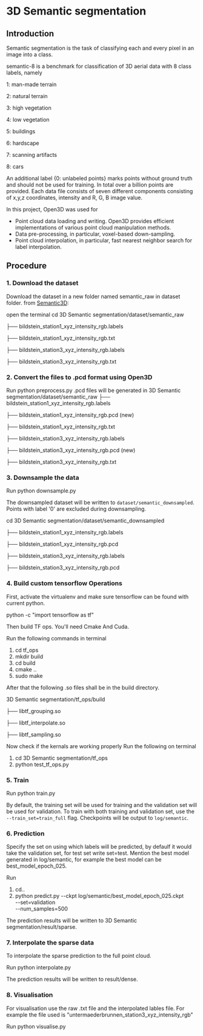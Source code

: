 # 3D Semantic segmentation

## Introduction

Semantic segmentation is the task of classifying each and every pixel in an image into a class.

semantic-8 is a benchmark for classification of 3D aerial data with 8 class labels, namely

1: man-made terrain

2: natural terrain

3: high vegetation

4: low vegetation

5: buildings

6: hardscape

7: scanning artifacts

8: cars

An additional label {0: unlabeled points} marks points without ground truth and should
not be used for training. In total over a billion points are provided.
Each data file consists of seven different components consisting of x,y,z coordinates,
intensity and R, G, B image value.

In this project, Open3D was used for
- Point cloud data loading and writing. Open3D provides efficient
  implementations of various point cloud manipulation methods.
- Data pre-processing, in particular, voxel-based down-sampling.
- Point cloud interpolation, in particular, fast nearest neighbor search for label
  interpolation.

## Procedure

### 1. Download the dataset

Download the dataset in a new folder named semantic_raw in dataset folder. from [Semantic3D](http://www.semantic3d.net): 

open the terminal
cd 3D Semantic segmentation/dataset/semantic_raw

├── bildstein_station1_xyz_intensity_rgb.labels 

├── bildstein_station1_xyz_intensity_rgb.txt

├── bildstein_station3_xyz_intensity_rgb.labels

├── bildstein_station3_xyz_intensity_rgb.txt

### 2. Convert the files to .pcd format using Open3D

Run
python preprocess.py
.pcd files will be generated in
3D Semantic segmentation/dataset/semantic_raw
├── bildstein_station1_xyz_intensity_rgb.labels

├── bildstein_station1_xyz_intensity_rgb.pcd (new)

├── bildstein_station1_xyz_intensity_rgb.txt

├── bildstein_station3_xyz_intensity_rgb.labels

├── bildstein_station3_xyz_intensity_rgb.pcd (new)

├── bildstein_station3_xyz_intensity_rgb.txt

### 3. Downsample the data

Run
python downsample.py

The downsampled dataset will be written to `dataset/semantic_downsampled`. Points with
label '0' are excluded during downsampling.

cd 3D Semantic segmentation/dataset/semantic_downsampled

├── bildstein_station1_xyz_intensity_rgb.labels

├── bildstein_station1_xyz_intensity_rgb.pcd

├── bildstein_station3_xyz_intensity_rgb.labels

├── bildstein_station3_xyz_intensity_rgb.pcd

### 4. Build custom tensorflow Operations
First, activate the virtualenv and make sure tensorflow can be found with current python.

python -c "import tensorflow as tf"

Then build TF ops. You'll need Cmake And Cuda.

Run the following commands in terminal
1. cd tf_ops
2. mkdir build
3. cd build
4. cmake ..
5. sudo make

After that the following .so files shall be in the build directory.

3D Semantic segmentation/tf_ops/build

├── libtf_grouping.so

├── libtf_interpolate.so

├── libtf_sampling.so

Now check if the kernals are working properly 
Run the following on terminal

1. cd 3D Semantic segmentation/tf_ops
2. python test_tf_ops.py

### 5. Train

Run
python train.py


By default, the training set will be used for training and the validation set
will be used for validation. To train with both training and validation set,
use the `--train_set=train_full` flag. Checkpoints will be output to
`log/semantic`.

### 6. Prediction

Specify the set on using which labels will be predicted, by defaulf it would take the validation set, for test set write set=test.
Mention the best model generated in log/semantic, for example the best model can be best_model_epoch_025.

Run 
1. cd..
2. python predict.py --ckpt log/semantic/best_model_epoch_025.ckpt \
                  --set=validation \
                  --num_samples=500

The prediction results will be written to 3D Semantic segmentation/result/sparse.

### 7. Interpolate the sparse data

To interpolate the sparse prediction to the full point cloud.

Run
python interpolate.py

The prediction results will be written to result/dense.

### 8. Visualisation

For visualisation use the raw .txt file and the interpolated lables file.
For example the file used is "untermaederbrunnen_station3_xyz_intensity_rgb"

Run
python visualise.py





